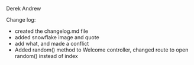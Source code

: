 Derek
Andrew

Change log:
- created the changelog.md file
- added snowflake image and quote
- add what, and made a conflict
- Added random() method to Welcome controller, changed route to open random() instead of index